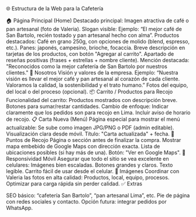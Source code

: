 🌐 Estructura de la Web para la Cafetería

🏠 Página Principal (Home)
Destacado principal:
Imagen atractiva de café o pan artesanal (foto de Valeria).
Slogan visible: Ejemplo:
“El mejor café de San Bartolo, recién tostado y pan artesanal hecho con alma”.
Productos destacados:
Café en grano 250g, con opciones de molido (blend, espresso, etc.).
Panes: japonés, campesino, brioche, focaccia.
Breve descripción en tarjetas de los productos, con botón "Agregar al carrito".
Apartado de reseñas positivas (frases + estrellas + nombre cliente).
Mención destacada:
"Reconocidos como la mejor cafetería de San Bartolo por nuestros clientes."
📄 Nosotros
Visión y valores de la empresa.
Ejemplo:
“Nuestra visión es llevar el mejor café y pan artesanal al corazón de cada cliente. Valoramos la calidad, la sostenibilidad y el trato humano.”
Fotos del equipo, del local o del proceso (opcional).
📦 Carrito / Productos para Recojo
Funcionalidad del carrito:
Productos mostrados con descripción breve.
Botones para sumar/restar cantidades.
Cambio de enfoque:
Indicar claramente que los pedidos son para recojo en Lima.
Incluir aviso de horario de recojo.
📋 Carta Nueva (Menú)
Página especial para mostrar el menú actualizable:
Se sube como imagen JPG/PNG o PDF (admin editable).
Visualización clara desde móvil.
Título: "Carta actualizada" + fecha.
📍 Puntos de Recojo
Página o sección antes de finalizar la compra.
Mostrar mapa embebido de Google Maps con dirección exacta.
Lista de ubicaciones posibles (si hay más de una).
Botón: "Ver en Google Maps".
📱 Responsividad Móvil
Asegurar que todo el sitio se vea excelente en celulares:
Imágenes bien escaladas.
Botones grandes y claros.
Texto legible.
Carrito fácil de usar desde el celular.
📸 Imágenes
Coordinar con Valeria las fotos en alta calidad:
Productos, local, equipo, procesos.
Optimizar para carga rápida sin perder calidad.
✅ Extras

SEO básico: “cafetería San Bartolo”, “pan artesanal Lima”, etc.
Pie de página con redes sociales y contacto.
Opción futura: integrar pedidos por WhatsApp.
